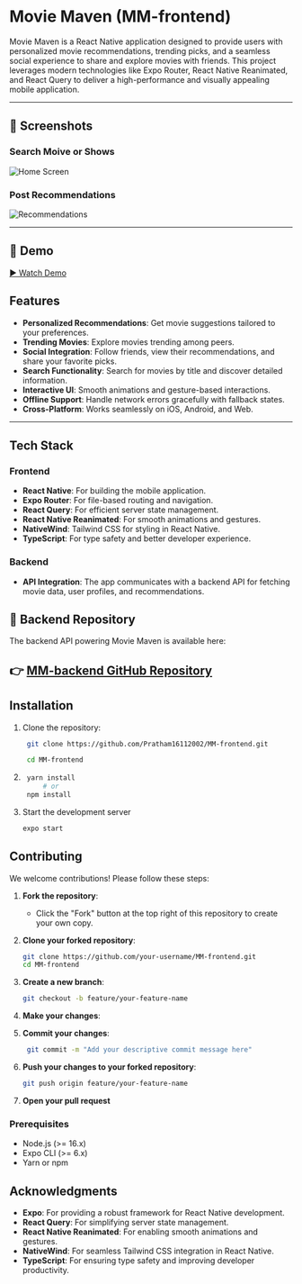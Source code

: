 # **Movie Maven (MM-frontend)**

Movie Maven is a React Native application designed to provide users with personalized movie recommendations, trending picks, and a seamless social experience to share and explore movies with friends. This project leverages modern technologies like Expo Router, React Native Reanimated, and React Query to deliver a high-performance and visually appealing mobile application.

---

## 📸 Screenshots

### Search Moive or Shows

![Home Screen](./docs/assets/home.png)

### Post Recommendations

![Recommendations](./docs/assets/recomm.png)

---

## 🎥 Demo

[▶️ Watch Demo](./docs/assets/demo.mp4)

## **Features**

- **Personalized Recommendations**: Get movie suggestions tailored to your preferences.
- **Trending Movies**: Explore movies trending among peers.
- **Social Integration**: Follow friends, view their recommendations, and share your favorite picks.
- **Search Functionality**: Search for movies by title and discover detailed information.
- **Interactive UI**: Smooth animations and gesture-based interactions.
- **Offline Support**: Handle network errors gracefully with fallback states.
- **Cross-Platform**: Works seamlessly on iOS, Android, and Web.

---

## **Tech Stack**

### **Frontend**

- **React Native**: For building the mobile application.
- **Expo Router**: For file-based routing and navigation.
- **React Query**: For efficient server state management.
- **React Native Reanimated**: For smooth animations and gestures.
- **NativeWind**: Tailwind CSS for styling in React Native.
- **TypeScript**: For type safety and better developer experience.

### **Backend**

- **API Integration**: The app communicates with a backend API for fetching movie data, user profiles, and recommendations.

## 🔗 Backend Repository

The backend API powering Movie Maven is available here:

👉 [MM-backend GitHub Repository](https://github.com/zishancoder/MM-backend)
---

## **Installation**

1. Clone the repository:

   ```bash
    git clone https://github.com/Pratham16112002/MM-frontend.git

    cd MM-frontend
    ```

2. ```bash
    yarn install
        # or
    npm install
    ```

3. Start the development server

    ```bash
    expo start
    ```

## **Contributing**

We welcome contributions! Please follow these steps:

1. **Fork the repository**:
   - Click the "Fork" button at the top right of this repository to create your own copy.

2. **Clone your forked repository**:

   ```bash
   git clone https://github.com/your-username/MM-frontend.git
   cd MM-frontend
   ```

3. **Create a new branch**:

   ```bash
   git checkout -b feature/your-feature-name
   ```

4. **Make your changes**:

5. **Commit your changes**:

   ```bash
    git commit -m "Add your descriptive commit message here"
    ```

6. **Push your changes to your forked repository**:

   ```bash
   git push origin feature/your-feature-name
   ```

7. **Open your pull request**

### **Prerequisites**

- Node.js (>= 16.x)
- Expo CLI (>= 6.x)
- Yarn or npm

## **Acknowledgments**

- **Expo**: For providing a robust framework for React Native development.
- **React Query**: For simplifying server state management.
- **React Native Reanimated**: For enabling smooth animations and gestures.
- **NativeWind**: For seamless Tailwind CSS integration in React Native.
- **TypeScript**: For ensuring type safety and improving developer productivity.

